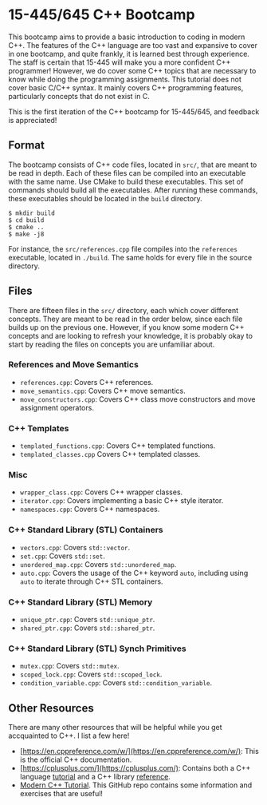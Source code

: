 # 15-445/645 C++ Bootcamp
This bootcamp aims to provide a basic introduction to coding in modern C++. 
The features of the C++ language are too vast and expansive to cover in one
bootcamp, and quite frankly, it is learned best through experience. The staff
is certain that 15-445 will make you a more confident C++ programmer! 
However, we do cover some C++ topics that are necessary to know while doing
the programming assignments. This tutorial does not cover basic C/C++ syntax.
It mainly covers C++ programming features, particularly concepts that do not exist in C.

This is the first iteration of the C++ bootcamp for 15-445/645, and feedback
is appreciated!

## Format
The bootcamp consists of C++ code files, located in `src/`, that are meant
to be read in depth. Each of these files can be compiled into an executable
with the same name. Use CMake to build these executables. This set of commands
should build all the executables. After running these commands, these executables
should be located in the `build` directory.
```console
$ mkdir build
$ cd build
$ cmake ..
$ make -j8
```
For instance, the `src/references.cpp` file compiles into the `references`
executable, located in `./build`. The same holds for every file in the source
directory.

## Files
There are fifteen files in the `src/` directory, each which cover different
concepts. They are meant to be read in the order below, since each file 
builds up on the previous one. However, if you know some modern C++ concepts
and are looking to refresh your knowledge, it is probably okay to start by
reading the files on concepts you are unfamiliar about.

### References and Move Semantics
- `references.cpp`: Covers C++ references.
- `move_semantics.cpp`: Covers C++ move semantics.
- `move_constructors.cpp`: Covers C++ class move constructors and move assignment operators.

### C++ Templates
- `templated_functions.cpp`: Covers C++ templated functions.
- `templated_classes.cpp` Covers C++ templated classes.

### Misc
- `wrapper_class.cpp`: Covers C++ wrapper classes.
- `iterator.cpp`: Covers implementing a basic C++ style iterator.
- `namespaces.cpp`: Covers C++ namespaces.

### C++ Standard Library (STL) Containers
- `vectors.cpp`: Covers `std::vector`.
- `set.cpp`: Covers `std::set`.
- `unordered_map.cpp`: Covers `std::unordered_map`.
- `auto.cpp`: Covers the usage of the C++ keyword `auto`, including using `auto` to iterate through C++ STL containers.

### C++ Standard Library (STL) Memory
- `unique_ptr.cpp`: Covers `std::unique_ptr`.
- `shared_ptr.cpp`: Covers `std::shared_ptr`.

### C++ Standard Library (STL) Synch Primitives
- `mutex.cpp`: Covers `std::mutex`.
- `scoped_lock.cpp`: Covers `std::scoped_lock`.
- `condition_variable.cpp`: Covers `std::condition_variable`.

## Other Resources
There are many other resources that will be helpful while you get accquainted to C++.
I list a few here!
- [https://en.cppreference.com/w/](https://en.cppreference.com/w/): This is the official C++ documentation.
- [https://cplusplus.com/](https://cplusplus.com/): Contains both a C++ language [tutorial](https://cplusplus.com/doc/tutorial/) and a C++ library [reference](https://cplusplus.com/reference/).
- [Modern C++ Tutorial](https://github.com/changkun/modern-cpp-tutorial). This GitHub repo contains
some information and exercises that are useful!